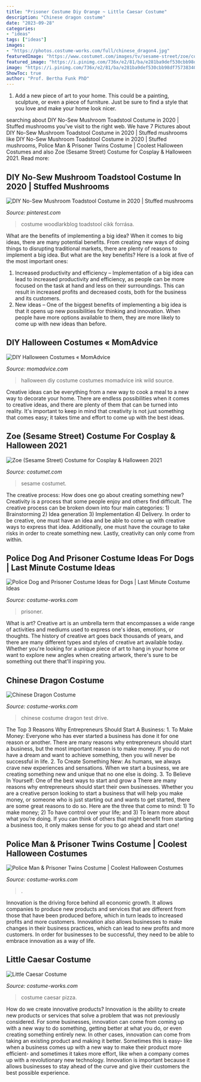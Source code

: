 ```yaml
---
title: "Prisoner Costume Diy Orange ~ Little Caesar Costume"
description: "Chinese dragon costume"
date: "2023-09-28"
categories:
- "ideas"
tags: ["ideas"]
images:
- "https://photos.costume-works.com/full/chinese_dragon4.jpg"
featuredImage: "https://www.costumet.com/images/tv/sesame-street/zoe/cover.jpg"
featured_image: "https://i.pinimg.com/736x/e2/81/ba/e281ba9def530cbb98df75738340bbee.jpg"
image: "https://i.pinimg.com/736x/e2/81/ba/e281ba9def530cbb98df75738340bbee.jpg"
ShowToc: true
author: "Prof. Bertha Funk PhD"
---
```



1. Add a new piece of art to your home. This could be a painting, sculpture, or even a piece of furniture. Just be sure to find a style that you love and make your home look nicer.

	

		
searching about DIY No-Sew Mushroom Toadstool Costume in 2020 | Stuffed mushrooms you've visit to the right web. We have 7 Pictures about DIY No-Sew Mushroom Toadstool Costume in 2020 | Stuffed mushrooms like DIY No-Sew Mushroom Toadstool Costume in 2020 | Stuffed mushrooms, Police Man &amp; Prisoner Twins Costume | Coolest Halloween Costumes and also Zoe (Sesame Street) Costume for Cosplay &amp; Halloween 2021. Read more:
		
    
## DIY No-Sew Mushroom Toadstool Costume In 2020 | Stuffed Mushrooms

<img loading=lazy src="https://i.pinimg.com/736x/e2/81/ba/e281ba9def530cbb98df75738340bbee.jpg" onerror="this.onerror=null;this.src='https://tse2.mm.bing.net/th?id=OIP.4U4HgUiSt4iXrOqsCHpO_gHaE8&amp;pid=15.1';" alt="DIY No-Sew Mushroom Toadstool Costume in 2020 | Stuffed mushrooms">

_Source: pinterest.com_

>costume woodlarkblog toadstool cikk forrása. 

	

What are the benefits of implementing a big idea?
When it comes to big ideas, there are many potential benefits. From creating new ways of doing things to disrupting traditional markets, there are plenty of reasons to implement a big idea. But what are the key benefits? Here is a look at five of the most important ones:
1. Increased productivity and efficiency – Implementation of a big idea can lead to increased productivity and efficiency, as people can be more focused on the task at hand and less on their surroundings. This can result in increased profits and decreased costs, both for the business and its customers.
2. New ideas – One of the biggest benefits of implementing a big idea is that it opens up new possibilities for thinking and innovation. When people have more options available to them, they are more likely to come up with new ideas than before.

    
## DIY Halloween Costumes « MomAdvice

<img loading=lazy src="http://momadvice.com/blog/wp-content/uploads/2012/10/DIY_Halloween_Costume.jpg" onerror="this.onerror=null;this.src='https://tse3.mm.bing.net/th?id=OIP.UtUGLzRnH2KnMeW85r1RFAHaLN&amp;pid=15.1';" alt="DIY Halloween Costumes « MomAdvice">

_Source: momadvice.com_

>halloween diy costume costumes momadvice ink wild source. 

	

Creative ideas can be everything from a new way to cook a meal to a new way to decorate your home. There are endless possibilities when it comes to creative ideas, and there are plenty of them that can be turned into reality. It's important to keep in mind that creativity is not just something that comes easy; it takes time and effort to come up with the best ideas.

    
## Zoe (Sesame Street) Costume For Cosplay &amp; Halloween 2021

<img loading=lazy src="https://www.costumet.com/images/tv/sesame-street/zoe/cover.jpg" onerror="this.onerror=null;this.src='https://tse2.mm.bing.net/th?id=OIP.Tkzuea4eZe-08EgJYPsdywHaDt&amp;pid=15.1';" alt="Zoe (Sesame Street) Costume for Cosplay &amp; Halloween 2021">

_Source: costumet.com_

>sesame costumet. 

	

The creative process: How does one go about creating something new?
Creativity is a process that some people enjoy and others find difficult. The creative process can be broken down into four main categories: 1) Brainstorming 2) Idea generation 3) Implementation 4) Delivery. In order to be creative, one must have an idea and be able to come up with creative ways to express that idea. Additionally, one must have the courage to take risks in order to create something new. Lastly, creativity can only come from within.

    
## Police Dog And Prisoner Costume Ideas For Dogs | Last Minute Costume Ideas

<img loading=lazy src="https://photos.costume-works.com/full/police_dog_and_prisoner.jpg" onerror="this.onerror=null;this.src='https://tse2.mm.bing.net/th?id=OIP.pMHiDwKhNf7d_VU3mX9A4AHaH9&amp;pid=15.1';" alt="Police Dog and Prisoner Costume Ideas for Dogs | Last Minute Costume Ideas">

_Source: costume-works.com_

>prisoner. 

	

What is art?
Creative art is an umbrella term that encompasses a wide range of activities and mediums used to express one's ideas, emotions, or thoughts. The history of creative art goes back thousands of years, and there are many different types and styles of creative art available today. Whether you're looking for a unique piece of art to hang in your home or want to explore new angles when creating artwork, there's sure to be something out there that'll inspiring you.

    
## Chinese Dragon Costume

<img loading=lazy src="https://photos.costume-works.com/full/chinese_dragon4.jpg" onerror="this.onerror=null;this.src='https://tse2.mm.bing.net/th?id=OIP.a990XCtoE7quiexvniNKzQHaFj&amp;pid=15.1';" alt="Chinese Dragon Costume">

_Source: costume-works.com_

>chinese costume dragon test drive. 

	

The Top 3 Reasons Why Entrepreneurs Should Start A Business: 1. To Make Money: Everyone who has ever started a business has done it for one reason or another. There are many reasons why entrepreneurs should start a business, but the most important reason is to make money. If you do not have a dream and want to achieve something, then you will never be successful in life. 2. To Create Something New: As humans, we always crave new experiences and sensations. When we start a business, we are creating something new and unique that no one else is doing. 3. To Believe In Yourself: One of the best ways to start and grow a
There are many reasons why entrepreneurs should start their own businesses. Whether you are a creative person looking to start a business that will help you make money, or someone who is just starting out and wants to get started, there are some great reasons to do so. Here are the three that come to mind: 1) To make money; 2) To have control over your life; and 3) To learn more about what you’re doing. If you can think of others that might benefit from starting a business too, it only makes sense for you to go ahead and start one!

    
## Police Man &amp; Prisoner Twins Costume | Coolest Halloween Costumes

<img loading=lazy src="https://photos.costume-works.com/full/police_man_n_prisoner.jpg" onerror="this.onerror=null;this.src='https://tse1.mm.bing.net/th?id=OIP.J9UeB3KQuIMmki-GiauvRAHaNK&amp;pid=15.1';" alt="Police Man &amp; Prisoner Twins Costume | Coolest Halloween Costumes">

_Source: costume-works.com_

>. 

	

Innovation is the driving force behind all economic growth. It allows companies to produce new products and services that are different from those that have been produced before, which in turn leads to increased profits and more customers. Innovation also allows businesses to make changes in their business practices, which can lead to new profits and more customers. In order for businesses to be successful, they need to be able to embrace innovation as a way of life.

    
## Little Caesar Costume

<img loading=lazy src="https://photos.costume-works.com/full/little_caesar.jpg" onerror="this.onerror=null;this.src='https://tse3.mm.bing.net/th?id=OIP.FKcdD9vPM9O-wiKHUXbj-wHaN_&amp;pid=15.1';" alt="Little Caesar Costume">

_Source: costume-works.com_

>costume caesar pizza. 

	

How do we create innovative products?
Innovation is the ability to create new products or services that solve a problem that was not previously considered. For some businesses, innovation can come from coming up with a new way to do something, getting better at what you do, or even creating something entirely new. In other cases, innovation can come from taking an existing product and making it better. Sometimes this is easy- like when a business comes up with a new way to make their product more efficient- and sometimes it takes more effort, like when a company comes up with a revolutionary new technology. Innovation is important because it allows businesses to stay ahead of the curve and give their customers the best possible experience.

